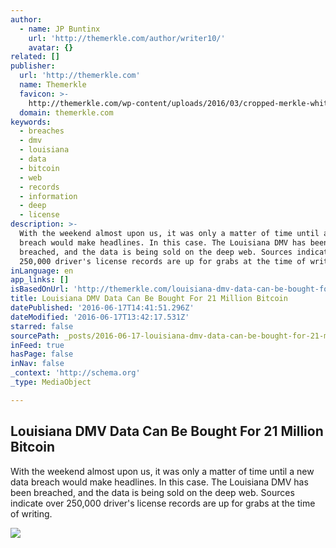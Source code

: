 ```yaml
---
author:
  - name: JP Buntinx
    url: 'http://themerkle.com/author/writer10/'
    avatar: {}
related: []
publisher:
  url: 'http://themerkle.com'
  name: Themerkle
  favicon: >-
    http://themerkle.com/wp-content/uploads/2016/03/cropped-merkle-white-1-192x192.png
  domain: themerkle.com
keywords:
  - breaches
  - dmv
  - louisiana
  - data
  - bitcoin
  - web
  - records
  - information
  - deep
  - license
description: >-
  With the weekend almost upon us, it was only a matter of time until a new data
  breach would make headlines. In this case. The Louisiana DMV has been
  breached, and the data is being sold on the deep web. Sources indicate over
  250,000 driver's license records are up for grabs at the time of writing.
inLanguage: en
app_links: []
isBasedOnUrl: 'http://themerkle.com/louisiana-dmv-data-can-be-bought-for-21-million-bitcoin/'
title: Louisiana DMV Data Can Be Bought For 21 Million Bitcoin
datePublished: '2016-06-17T14:41:51.296Z'
dateModified: '2016-06-17T13:42:17.531Z'
starred: false
sourcePath: _posts/2016-06-17-louisiana-dmv-data-can-be-bought-for-21-million-bitcoin.md
inFeed: true
hasPage: false
inNav: false
_context: 'http://schema.org'
_type: MediaObject

---
```

<article style=""><h1>Louisiana DMV Data Can Be Bought For 21 Million Bitcoin</h1><p>With the weekend almost upon us, it was only a matter of time until a new data breach would make headlines. In this case. The Louisiana DMV has been breached, and the data is being sold on the deep web. Sources indicate over 250,000 driver's license records are up for grabs at the time of writing.</p><img src="http://themerkle.com/wp-content/uploads/2016/06/DMV.jpg" /></article>